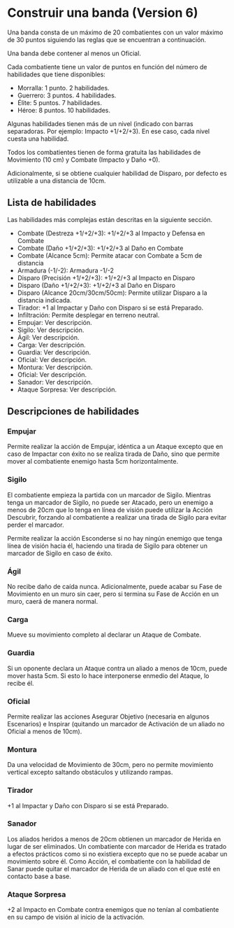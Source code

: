 # Construir una banda (Version 6)

Una banda consta de un máximo de 20 combatientes con un valor máximo de 30 puntos siguiendo las reglas que se encuentran a continuación.

Una banda debe contener al menos un Oficial.

Cada combatiente tiene un valor de puntos en función del número de habilidades que tiene disponibles:

- Morralla: 1 punto. 2 habilidades.
- Guerrero: 3 puntos. 4 habilidades.
- Élite: 5 puntos. 7 habilidades.
- Héroe: 8 puntos. 10 habilidades.

Algunas habilidades tienen más de un nivel (indicado con barras separadoras. Por ejemplo: Impacto +1/+2/+3).
En ese caso, cada nivel cuesta una habilidad.

Todos los combatientes tienen de forma gratuita las habilidades de Movimiento (10 cm) y Combate (Impacto y Daño +0).

Adicionalmente, si se obtiene cualquier habilidad de Disparo, por defecto es utilizable a una distancia de 10cm.

## Lista de habilidades

Las habilidades más complejas están descritas en la siguiente sección.

- Combate (Destreza +1/+2/+3): +1/+2/+3 al Impacto y Defensa en Combate
- Combate (Daño +1/+2/+3): +1/+2/+3 al Daño en Combate
- Combate (Alcance 5cm): Permite atacar con Combate a 5cm de distancia
- Armadura (-1/-2): Armadura -1/-2
- Disparo (Precisión +1/+2/+3): +1/+2/+3 al Impacto en Disparo
- Disparo (Daño +1/+2/+3): +1/+2/+3 al Daño en Disparo
- Disparo (Alcance 20cm/30cm/50cm): Permite utilizar Disparo a la distancia indicada.
- Tirador: +1 al Impactar y Daño con Disparo si se está Preparado.
- Infiltración: Permite desplegar en terreno neutral.
- Empujar: Ver descripción.
- Sigilo: Ver descripción.
- Ágil: Ver descripción.
- Carga: Ver descripción.
- Guardia: Ver descripción.
- Oficial: Ver descripción.
- Montura: Ver descripción.
- Oficial: Ver descripción.
- Sanador: Ver descripción.
- Ataque Sorpresa: Ver descripción.

## Descripciones de habilidades

### Empujar

Permite realizar la acción de Empujar, idéntica a un Ataque excepto que en caso de Impactar con éxito no se realiza tirada de Daño, sino que permite mover al combatiente enemigo hasta 5cm horizontalmente.

### Sigilo

El combatiente empieza la partida con un marcador de Sigilo.
Mientras tenga un marcador de Sigilo, no puede ser Atacado, pero un enemigo a menos de 20cm que lo tenga en línea de visión puede utilizar la Acción Descubrir, forzando al combatiente a realizar una tirada de Sigilo para evitar perder el marcador.

Permite realizar la acción Esconderse si no hay ningún enemigo que tenga línea de visión hacia él, haciendo una tirada de Sigilo para obtener un marcador de Sigilo en caso de éxito.

### Ágil

No recibe daño de caída nunca. Adicionalmente, puede acabar su Fase de Movimiento en un muro sin caer, pero si termina su Fase de Acción en un muro, caerá de manera normal.

### Carga

Mueve su movimiento completo al declarar un Ataque de Combate.

### Guardia

Si un oponente declara un Ataque contra un aliado a menos de 10cm, puede mover hasta 5cm. Si esto lo hace interponerse enmedio del Ataque, lo recibe él.

### Oficial

Permite realizar las acciones Asegurar Objetivo (necesaria en algunos Escenarios) e Inspirar (quitando un marcador de Activación de un aliado no Oficial a menos de 10cm).

### Montura

Da una velocidad de Movimiento de 30cm, pero no permite movimiento vertical excepto saltando obstáculos y utilizando rampas.

### Tirador

+1 al Impactar y Daño con Disparo si se está Preparado.

### Sanador

Los aliados heridos a menos de 20cm obtienen un marcador de Herida en lugar de ser eliminados.
Un combatiente con marcador de Herida es tratado a efectos prácticos como si no existiera excepto que no se puede acabar un movimiento sobre él.
Como Acción, el combatiente con la habilidad de Sanar puede quitar el marcador de Herida de un aliado con el que esté en contacto base a base.

### Ataque Sorpresa

+2 al Impacto en Combate contra enemigos que no tenían al combatiente en su campo de visión al inicio de la activación.
